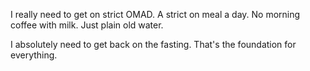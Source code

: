 I really need to get on strict OMAD. A strict on meal a day. No morning coffee with milk. Just plain old water.

I absolutely need to get back on the fasting. That's the foundation for everything.

